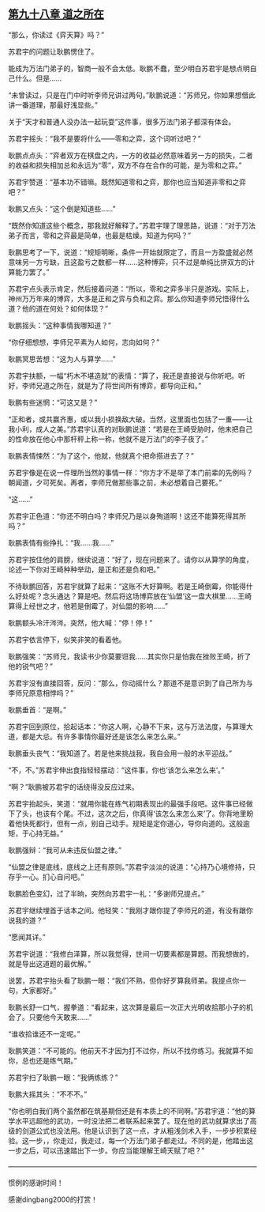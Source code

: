 ## [第九十八章 道之所在](https://www.xxbiquge.com/11_11207/5463521.html)


  “那么，你读过《弈天算》吗？”

  苏君宇的问题让耿鹏愣住了。

  能成为万法门弟子的，智商一般不会太低。耿鹏不蠢，至少明白苏君宇是想点明自己什么。但是……

  “未曾读过，只是在门中时听李师兄讲过两句。”耿鹏说道：“苏师兄，你如果想借此讲一番道理，那最好浅显些。”

  关于“天才和普通人没办法一起玩耍”这件事，很多万法门弟子都深有体会。

  苏君宇摇头：“我不是要将什么——零和之弈，这个词听过吧？”

  耿鹏点点头：“弈者双方在棋盘之内，一方的收益必然意味着另一方的损失，二者的收益和损失相加总和永远为“零”，双方不存在合作的可能，是为零和之弈。”

  苏君宇赞道：“基本功不错嘛。既然知道零和之弈，那你也应当知道非零和之弈吧？”

  耿鹏又点头：“这个倒是知道些……”

  “既然你知道这些个概念，那我就好解释了。”苏君宇理了理思路，说道：“对于万法弟子而言，零和之弈最是简单，也最是枯燥。知道为何吗？”

  耿鹏思考了一下，说道：“规矩明晰，条件一开始就限定了，而且一方盈盛就必然意味另一方亏缺，且这盈亏之数都一样……这种博弈，只不过是单纯比拼双方的计算能力罢了。”

  苏君宇点头表示肯定，然后接着问道：“所以，零和之弈多半只是游戏。实际上，神州万万年来的博弈，大多是正和之弈与负和之弈。那么你知道李师兄悟得什么道？他的道在何处？如何体现？”

  耿鹏摇头：“这种事情我哪知道？”

  “你仔细想想，李师兄平素为人如何，志向如何？”

  耿鹏冥思苦想：“这为人与算学……”

  苏君宇扶额，一幅“朽木不堪造就”的表情：“算了，我还是直接说与你听吧。听好，李师兄道之所在，就是为了将世间所有博弈，都导向正和。”

  耿鹏有些迷惘：“可这又是？”

  “正和者，或共赢齐惠，或以我小损换敌大破。当然，这里面也包括了一重——让我小利，成人之美。”苏君宇认真的对耿鹏说道：“若是在王崎受胁时，他未把自己的性命放在他心中那杆秤上称一称，他就不是万法门的李子夜了。”

  耿鹏表情悚然：“为了这个，他就，他就真个把命搭进去了？”

  苏君宇像是在说一件理所当然的事情一样：“你方才不是举了本门前辈的先例吗？朝闻道，夕可死矣。再者，李师兄做那些事之前，未必想着自己要死。”

  “这……”

  苏君宇正色道：“你还不明白吗？李师兄乃是以身殉道啊！这还不能算死得其所吗？”

  耿鹏表情有些挣扎：“我……我……”

  苏君宇按住他的肩膀，继续说道：“好了，现在问题来了。请你以从算学的角度，论述一下你对王崎种种举动，是正和还是负和吧。”

  不待耿鹏回答，苏君宇就算了起来：“这账不大好算啊。若是王崎倒霉，你能得什么好处呢？念头通达？算是吧。然后将这场博弈放在‘仙盟’这一盘大棋里……王崎算得上经世之才，他若是倒霉了，对仙盟的影响……”

  耿鹏额头冷汗涔涔。突然，他大喊：“停！停！”

  苏君宇依言停下，似笑非笑的看着他。

  耿鹏强笑：“苏师兄，我读书少你莫要诳我……其实你只是怕我在挫败王崎，折了他的锐气吧？”

  苏君宇没有直接回答，反问：“那么，你动摇什么？那道不是意识到了自己所为与李师兄原意相悖吗？”

  耿鹏垂首：“是啊。”

  苏君宇回到原位，拾起话本：“你这人啊，心静不下来，这与万法法度，与算理大道，都是大忌。有许多事情你最好还是该怎么来怎么来。”

  耿鹏垂头丧气：“我知道了。若是他来挑战我，我自会用一般的水平迎战。”

  “不，不。”苏君宇伸出食指轻轻摆动：“这件事，你也‘该怎么来怎么来’。”

  “啊？”耿鹏被苏君宇的话绕得没反应过来。

  苏君宇抬起头，笑道：“就用你能在练气初期表现出的最强手段吧。这件事已经做下了头，也该有个尾。不过，这次之后，你真得‘该怎么来怎么来’了。你背地里盼着他快死都行，但有一点，别自己动手。规矩是定你道心，导你向道的。这般逾矩，于心持无益。”

  耿鹏强辩：“我可从未违反仙盟之律。”

  “仙盟之律是底线，底线之上还有原则。”苏君宇淡淡的说道：“心持乃心境修持，只存乎一心。扪心自问吧。”

  耿鹏脸色变幻，过了半晌，突然向苏君宇一礼：“多谢师兄提点。”

  苏君宇继续埋首于话本之间。他轻笑：“我刚才跟你提了李师兄的道，有没有跟你说我的道？”

  “愿闻其详。”

  苏君宇说道：“我修白泽算，所以我觉得，世间一切要素都是算题。而我想做的，就是导出这道题的最优解。”

  说罢，苏君宇抬头看了耿鹏一眼：“我们不熟，但你好歹算我师弟。我提点你一句，大家都好。”

  耿鹏长舒一口气，握拳道：“看起来，这次算是最后一次正大光明收拾那小子的机会了。只要他今天敢来……”

  “谁收拾谁还不一定呢。”

  耿鹏笑道：“不可能的。他前天不才因为打不过你，所以不找你练习。我就算不如你，总也还是练气期。”

  苏君宇扫了耿鹏一眼：“我俩练练？”

  耿鹏大摇其头：“不不不。”

  “你也明白我们两个虽然都在筑基期但还是有本质上的不同啊。”苏君宇道：“他的算学水平远超他的武功，一时没法把二者联系起来罢了。现在他的武功就算求出了高级的剑道公式也没法用。他是认识到了这一点，才从粗浅剑术入手，一步步积累经验。这一步，，你走过，我走过，每一个万法门弟子都走过。不同的是，他踏出这一步之后，可以迅速踏出下一步。你应当能理解王崎天赋了吧？”

  ————————————————————————————————————

  惯例的感谢时间！

  感谢dingbang2000的打赏！
